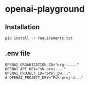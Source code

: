# openai-playground

## Installation

```bash
pip install -r requirements.txt
```


## .env file

```
OPENAI_ORGANIZATION_ID="org-....."
OPENAI_API_KEY="sk-proj-..."
OPENAI_PROJECT_ID="proj_pw..."
# OPENAI_PROJECT_KEY="Psk-proj-d..."
```
